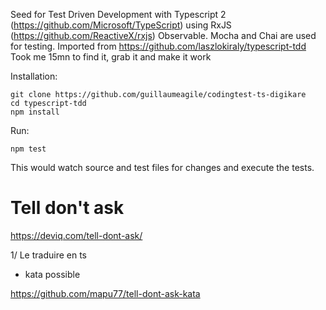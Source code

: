 Seed for Test Driven Development with Typescript 2 (https://github.com/Microsoft/TypeScript) using RxJS (https://github.com/ReactiveX/rxjs) Observable.
Mocha and Chai are used for testing.
Imported from https://github.com/laszlokiraly/typescript-tdd
Took me 15mn to find it, grab it and make it work

Installation:
```
git clone https://github.com/guillaumeagile/codingtest-ts-digikare
cd typescript-tdd
npm install
```

Run:
```
npm test
```

This would watch source and test files for changes and execute the tests.

# Tell don't ask

https://deviq.com/tell-dont-ask/

1/ Le traduire en ts 


- kata possible 

https://github.com/mapu77/tell-dont-ask-kata
